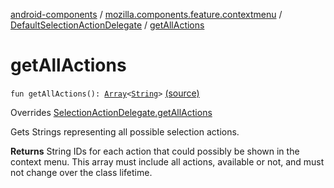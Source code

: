 [android-components](../../index.md) / [mozilla.components.feature.contextmenu](../index.md) / [DefaultSelectionActionDelegate](index.md) / [getAllActions](./get-all-actions.md)

# getAllActions

`fun getAllActions(): `[`Array`](https://kotlinlang.org/api/latest/jvm/stdlib/kotlin/-array/index.html)`<`[`String`](https://kotlinlang.org/api/latest/jvm/stdlib/kotlin/-string/index.html)`>` [(source)](https://github.com/mozilla-mobile/android-components/blob/master/components/feature/contextmenu/src/main/java/mozilla/components/feature/contextmenu/DefaultSelectionActionDelegate.kt#L37)

Overrides [SelectionActionDelegate.getAllActions](../../mozilla.components.concept.engine.selection/-selection-action-delegate/get-all-actions.md)

Gets Strings representing all possible selection actions.

**Returns**
String IDs for each action that could possibly be shown in the context menu. This
array must include all actions, available or not, and must not change over the class lifetime.

